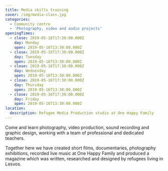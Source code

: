 ```yaml
---
title: Media skills training
cover: /img/media-class.jpg
categories:
  - Community centre
  - 'Photography, video and audio projects'
openingTimes:
  - close: 2019-05-16T17:30:00.000Z
    day: Monday
    open: 2019-05-16T13:30:00.000Z
  - close: 2019-05-16T17:30:00.000Z
    day: Tuesday
    open: 2019-05-16T13:30:00.000Z
  - close: 2019-05-16T17:30:00.000Z
    day: Wednesday
    open: 2019-05-16T13:30:00.000Z
  - close: 2019-05-16T17:30:00.000Z
    day: Thursday
    open: 2019-05-16T13:30:00.000Z
  - close: 2019-05-16T17:30:00.000Z
    day: Friday
    open: 2019-05-16T13:30:00.000Z
location:
  description: Refugee Media Production studio at One Happy Family
---
```


Come and learn photography, video production, sound recording and graphic design, working with a team of professional and dedicated teachers.

Together here we have created short films, documentaries, photography exhibitions, recorded live music at One Happy Family and produced a magazine which was written, researched and designed by refugees living in Lesvos.

